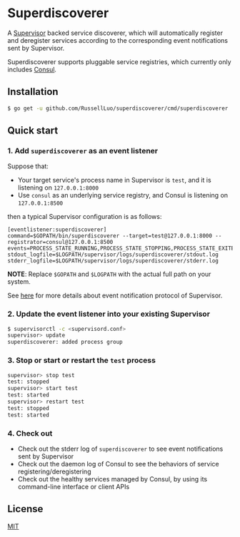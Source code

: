# Superdiscoverer

A [Supervisor](http://supervisord.org/) backed service discoverer, which will automatically register and deregister services according to the corresponding event notifications sent by Supervisor.

Superdiscoverer supports pluggable service registries, which currently only includes [Consul](http://www.consul.io/).


## Installation

```bash
$ go get -u github.com/RussellLuo/superdiscoverer/cmd/superdiscoverer
```


## Quick start

### 1. Add `superdiscoverer` as an event listener

Suppose that:

- Your target service's process name in Supervisor is `test`, and it is listening on `127.0.0.1:8000`
- Use `consul` as an underlying service registry, and Consul is listening on `127.0.0.1:8500`

then a typical Supervisor configuration is as follows:

```
[eventlistener:superdiscoverer]
command=$GOPATH/bin/superdiscoverer --target=test@127.0.0.1:8000 --registrator=consul@127.0.0.1:8500
events=PROCESS_STATE_RUNNING,PROCESS_STATE_STOPPING,PROCESS_STATE_EXITED
stdout_logfile=$LOGPATH/supervisor/logs/superdiscoverer/stdout.log
stderr_logfile=$LOGPATH/supervisor/logs/superdiscoverer/stderr.log
```

**NOTE**: Replace `$GOPATH` and `$LOGPATH` with the actual full path on your system.

See [here](http://supervisord.org/events.html) for more details about event notification protocol of Supervisor.

### 2. Update the event listener into your existing Supervisor

```bash
$ supervisorctl -c <supervisord.conf>
supervisor> update
superdiscoverer: added process group
```

### 3. Stop or start or restart the `test` process

```bash
supervisor> stop test
test: stopped
supervisor> start test
test: started
supervisor> restart test
test: stopped
test: started
```

### 4. Check out

- Check out the stderr log of `superdiscoverer` to see event notifications sent by Supervisor
- Check out the daemon log of Consul to see the behaviors of service registering/deregistering
- Check out the healthy services managed by Consul, by using its command-line interface or client APIs


## License

[MIT](http://opensource.org/licenses/MIT)

